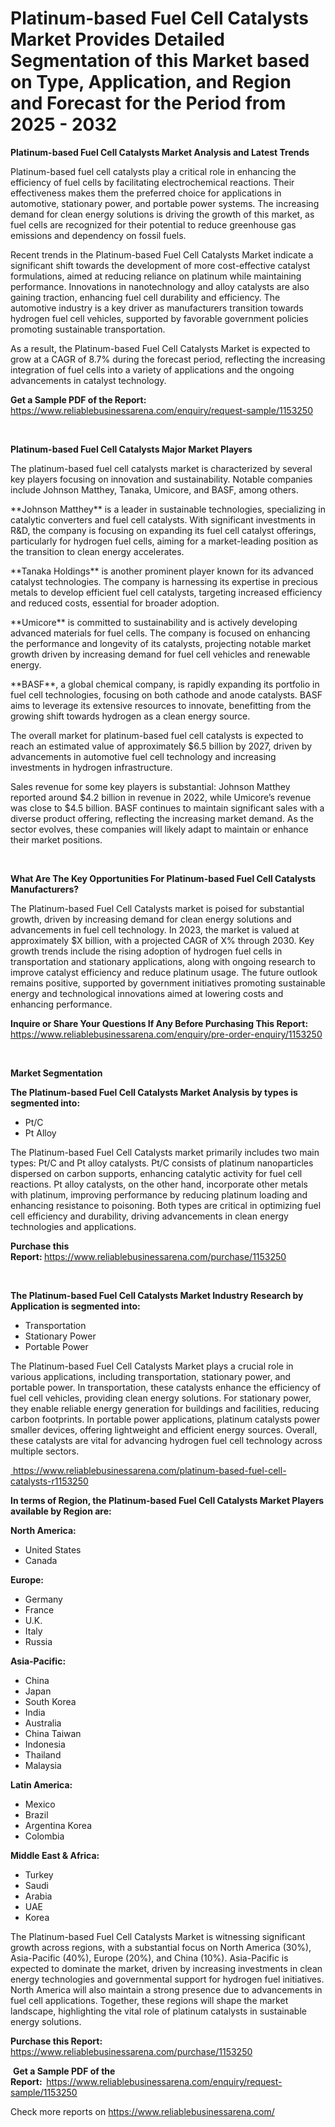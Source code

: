 <p><h1>Platinum-based Fuel Cell Catalysts Market Provides Detailed Segmentation of this Market based on Type, Application, and Region and Forecast for the Period from 2025 - 2032</h1></p><p><strong>Platinum-based Fuel Cell Catalysts Market Analysis and Latest Trends</strong></p>
<p><p>Platinum-based fuel cell catalysts play a critical role in enhancing the efficiency of fuel cells by facilitating electrochemical reactions. Their effectiveness makes them the preferred choice for applications in automotive, stationary power, and portable power systems. The increasing demand for clean energy solutions is driving the growth of this market, as fuel cells are recognized for their potential to reduce greenhouse gas emissions and dependency on fossil fuels.</p><p>Recent trends in the Platinum-based Fuel Cell Catalysts Market indicate a significant shift towards the development of more cost-effective catalyst formulations, aimed at reducing reliance on platinum while maintaining performance. Innovations in nanotechnology and alloy catalysts are also gaining traction, enhancing fuel cell durability and efficiency. The automotive industry is a key driver as manufacturers transition towards hydrogen fuel cell vehicles, supported by favorable government policies promoting sustainable transportation. </p><p>As a result, the Platinum-based Fuel Cell Catalysts Market is expected to grow at a CAGR of 8.7% during the forecast period, reflecting the increasing integration of fuel cells into a variety of applications and the ongoing advancements in catalyst technology.</p></p>
<p><strong>Get a Sample PDF of the Report:&nbsp;</strong> <a href="https://www.reliablebusinessarena.com/enquiry/request-sample/1153250?utm_campaign=2259&utm_medium=2&utm_source=Github&utm_content=ia&utm_term=05022025&utm_id=platinum-based-fuel-cell-catalysts">https://www.reliablebusinessarena.com/enquiry/request-sample/1153250</a></p>
<p>&nbsp;</p>
<p><strong>Platinum-based Fuel Cell Catalysts Major Market Players</strong></p>
<p><p>The platinum-based fuel cell catalysts market is characterized by several key players focusing on innovation and sustainability. Notable companies include Johnson Matthey, Tanaka, Umicore, and BASF, among others.</p><p>**Johnson Matthey** is a leader in sustainable technologies, specializing in catalytic converters and fuel cell catalysts. With significant investments in R&D, the company is focusing on expanding its fuel cell catalyst offerings, particularly for hydrogen fuel cells, aiming for a market-leading position as the transition to clean energy accelerates.</p><p>**Tanaka Holdings** is another prominent player known for its advanced catalyst technologies. The company is harnessing its expertise in precious metals to develop efficient fuel cell catalysts, targeting increased efficiency and reduced costs, essential for broader adoption.</p><p>**Umicore** is committed to sustainability and is actively developing advanced materials for fuel cells. The company is focused on enhancing the performance and longevity of its catalysts, projecting notable market growth driven by increasing demand for fuel cell vehicles and renewable energy.</p><p>**BASF**, a global chemical company, is rapidly expanding its portfolio in fuel cell technologies, focusing on both cathode and anode catalysts. BASF aims to leverage its extensive resources to innovate, benefitting from the growing shift towards hydrogen as a clean energy source.</p><p>The overall market for platinum-based fuel cell catalysts is expected to reach an estimated value of approximately $6.5 billion by 2027, driven by advancements in automotive fuel cell technology and increasing investments in hydrogen infrastructure.</p><p>Sales revenue for some key players is substantial: Johnson Matthey reported around $4.2 billion in revenue in 2022, while Umicore’s revenue was close to $4.5 billion. BASF continues to maintain significant sales with a diverse product offering, reflecting the increasing market demand. As the sector evolves, these companies will likely adapt to maintain or enhance their market positions.</p></p>
<p>&nbsp;</p>
<p><strong>What Are The Key Opportunities For Platinum-based Fuel Cell Catalysts Manufacturers?</strong></p>
<p><p>The Platinum-based Fuel Cell Catalysts market is poised for substantial growth, driven by increasing demand for clean energy solutions and advancements in fuel cell technology. In 2023, the market is valued at approximately $X billion, with a projected CAGR of X% through 2030. Key growth trends include the rising adoption of hydrogen fuel cells in transportation and stationary applications, along with ongoing research to improve catalyst efficiency and reduce platinum usage. The future outlook remains positive, supported by government initiatives promoting sustainable energy and technological innovations aimed at lowering costs and enhancing performance.</p></p>
<p><strong>Inquire or Share Your Questions If Any Before Purchasing This Report:</strong> <a href="https://www.reliablebusinessarena.com/enquiry/pre-order-enquiry/1153250?utm_campaign=2259&utm_medium=2&utm_source=Github&utm_content=ia&utm_term=05022025&utm_id=platinum-based-fuel-cell-catalysts">https://www.reliablebusinessarena.com/enquiry/pre-order-enquiry/1153250</a></p>
<p>&nbsp;</p>
<p><strong>Market Segmentation</strong></p>
<p><strong>The Platinum-based Fuel Cell Catalysts Market Analysis by types is segmented into:</strong></p>
<p><ul><li>Pt/C</li><li>Pt Alloy</li></ul></p>
<p><p>The Platinum-based Fuel Cell Catalysts market primarily includes two main types: Pt/C and Pt alloy catalysts. Pt/C consists of platinum nanoparticles dispersed on carbon supports, enhancing catalytic activity for fuel cell reactions. Pt alloy catalysts, on the other hand, incorporate other metals with platinum, improving performance by reducing platinum loading and enhancing resistance to poisoning. Both types are critical in optimizing fuel cell efficiency and durability, driving advancements in clean energy technologies and applications.</p></p>
<p><strong>Purchase this Report:&nbsp;</strong><a href="https://www.reliablebusinessarena.com/purchase/1153250?utm_campaign=2259&utm_medium=2&utm_source=Github&utm_content=ia&utm_term=05022025&utm_id=platinum-based-fuel-cell-catalysts">https://www.reliablebusinessarena.com/purchase/1153250</a></p>
<p>&nbsp;</p>
<p><strong>The Platinum-based Fuel Cell Catalysts Market Industry Research by Application is segmented into:</strong></p>
<p><ul><li>Transportation</li><li>Stationary Power</li><li>Portable Power</li></ul></p>
<p><p>The Platinum-based Fuel Cell Catalysts Market plays a crucial role in various applications, including transportation, stationary power, and portable power. In transportation, these catalysts enhance the efficiency of fuel cell vehicles, providing clean energy solutions. For stationary power, they enable reliable energy generation for buildings and facilities, reducing carbon footprints. In portable power applications, platinum catalysts power smaller devices, offering lightweight and efficient energy sources. Overall, these catalysts are vital for advancing hydrogen fuel cell technology across multiple sectors.</p></p>
<p><a href="https://www.reliablebusinessarena.com/platinum-based-fuel-cell-catalysts-r1153250?utm_campaign=2259&utm_medium=2&utm_source=Github&utm_content=ia&utm_term=05022025&utm_id=platinum-based-fuel-cell-catalysts">&nbsp;https://www.reliablebusinessarena.com/platinum-based-fuel-cell-catalysts-r1153250</a></p>
<p><strong>In terms of Region, the Platinum-based Fuel Cell Catalysts Market Players available by Region are:</strong></p>
<p>
    <p> <strong> North America: </strong>
        <ul>
            <li>United States</li>
            <li>Canada</li>
        </ul>
        </p> 
    <p> <strong> Europe: </strong>
        <ul>
            <li>Germany</li>
            <li>France</li>
            <li>U.K.</li>
            <li>Italy</li>
            <li>Russia</li>
        </ul>
        </p> 
    <p> <strong> Asia-Pacific: </strong>
        <ul>
            <li>China</li>
            <li>Japan</li>
            <li>South Korea</li>
            <li>India</li>
            <li>Australia</li>
            <li>China Taiwan</li>
            <li>Indonesia</li>
            <li>Thailand</li>
            <li>Malaysia</li>
        </ul>
        </p> 
    <p> <strong> Latin America: </strong>
        <ul>
            <li>Mexico</li>
            <li>Brazil</li>
            <li>Argentina Korea</li>
            <li>Colombia</li>
        </ul>
        </p> 
    <p> <strong> Middle East & Africa: </strong>
        <ul>
            <li>Turkey</li>
            <li>Saudi</li>
            <li>Arabia</li>
            <li>UAE</li>
            <li>Korea</li>
        </ul>
    </p>
    </p>
<p><p>The Platinum-based Fuel Cell Catalysts Market is witnessing significant growth across regions, with a substantial focus on North America (30%), Asia-Pacific (40%), Europe (20%), and China (10%). Asia-Pacific is expected to dominate the market, driven by increasing investments in clean energy technologies and governmental support for hydrogen fuel initiatives. North America will also maintain a strong presence due to advancements in fuel cell applications. Together, these regions will shape the market landscape, highlighting the vital role of platinum catalysts in sustainable energy solutions.</p></p>
<p><strong>Purchase this Report: </strong><a href="https://www.reliablebusinessarena.com/purchase/1153250?utm_campaign=2259&utm_medium=2&utm_source=Github&utm_content=ia&utm_term=05022025&utm_id=platinum-based-fuel-cell-catalysts">https://www.reliablebusinessarena.com/purchase/1153250</a></p>
<p>&nbsp;<strong>Get a Sample PDF of the Report:&nbsp;&nbsp;</strong><a href="https://www.reliablebusinessarena.com/enquiry/request-sample/1153250?utm_campaign=2259&utm_medium=2&utm_source=Github&utm_content=ia&utm_term=05022025&utm_id=platinum-based-fuel-cell-catalysts">https://www.reliablebusinessarena.com/enquiry/request-sample/1153250</a></p>
<p><strong></strong></p>
<p>Check more reports on <a href="https://www.reliablebusinessarena.com/?utm_campaign=2259&utm_medium=2&utm_source=Github&utm_content=ia&utm_term=05022025&utm_id=platinum-based-fuel-cell-catalysts">https://www.reliablebusinessarena.com/</a></p>